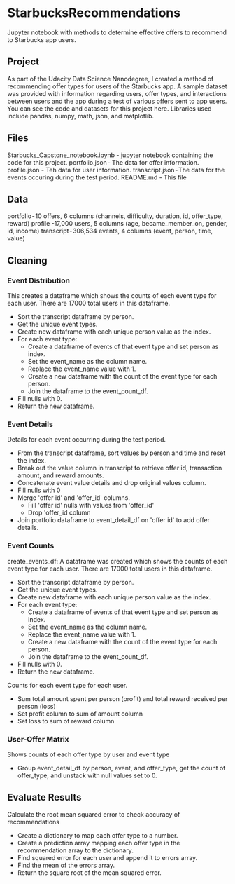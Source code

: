 # StarbucksRecommendations
Jupyter notebook with methods to determine effective offers to recommend to Starbucks app users. 

## Project
As part of the Udacity Data Science Nanodegree, I created a method of recommending offer types for users of the Starbucks app. A sample dataset was provided with information regarding users, offer types, and interactions between users and the app during a test of various offers sent to app users. You can see the code and datasets for this project here. Libraries used include pandas, numpy, math, json, and matplotlib.

## Files
Starbucks_Capstone_notebook.ipynb - jupyter notebook containing the code for this project.
portfolio.json - The data for offer information.
profile.json - Teh data for user information.
transcript.json - The data for the events occuring during the test period. 
README.md - This file

## Data
portfolio - 10 offers, 6 columns (channels, difficulty, duration, id, offer_type, reward)
profile -17,000 users, 5 columns (age, became_member_on, gender, id, income)
transcript - 306,534 events, 4 columns (event, person, time, value)

## Cleaning 
### Event Distribution
This creates a dataframe which shows the counts of each event type for each user. There are 17000 total users in this dataframe.
* Sort the transcript dataframe by person.
* Get the unique event types.
* Create new dataframe with each unique person value as the index.
* For each event type: 
    * Create a dataframe of events of that event type and set person as index.
    * Set the event_name as the column name.
    * Replace the event_name value with 1.
    * Create a new dataframe with the count of the event type for each person.
    * Join the dataframe to the event_count_df.
* Fill nulls with 0.
* Return the new dataframe.

### Event Details
Details for each event occurring during the test period. 
* From the transcript dataframe, sort values by person and time and reset the index.
* Break out the value column in transcript to retrieve offer id, transaction amount, and reward amounts.
* Concatenate event value details and drop original values column.
* Fill nulls with 0
* Merge 'offer id' and 'offer_id' columns.
    * Fill 'offer id' nulls with values from 'offer_id'
    * Drop 'offer_id column
* Join portfolio dataframe to event_detail_df on 'offer id' to add offer details.

### Event Counts
create_events_df: 
A dataframe was created which shows the counts of each event type for each user. There are 17000 total users in this dataframe.
* Sort the transcript dataframe by person.
* Get the unique event types.
* Create new dataframe with each unique person value as the index.
* For each event type: 
    * Create a dataframe of events of that event type and set person as index.
    * Set the event_name as the column name.
    * Replace the event_name value with 1.
    * Create a new dataframe with the count of the event type for each person.
    * Join the dataframe to the event_count_df.
* Fill nulls with 0.
* Return the new dataframe.

Counts for each event type for each user. 
* Sum total amount spent per person (profit) and total reward received per person (loss)
* Set profit column to sum of amount column
* Set loss to sum of reward column

### User-Offer Matrix
Shows counts of each offer type by user and event type
* Group event_detail_df by person, event, and offer_type, get the count of offer_type, and unstack with null values set to 0.



## Evaluate Results
Calculate the root mean squared error to check accuracy of recommendations
* Create a dictionary to map each offer type to a number.
* Create a prediction array mapping each offer type in the recommendation array to the dictionary. 
* Find squared error for each user and append it to errors array.
* Find the mean of the errors array. 
* Return the square root of the mean squared error. 
